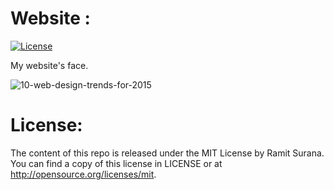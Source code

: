 # Website :


[![License](https://img.shields.io/badge/License-MIT-blue.svg)](https://github.com/ramitsurana/ramitsurana.github.io/blob/master/LICENSE.txt)


My website's face.

![10-web-design-trends-for-2015](https://cloud.githubusercontent.com/assets/8342133/12786424/04a000e2-cab7-11e5-9076-ae7938109f93.png)


# License:

The content of this repo is released under the MIT License by Ramit Surana. You can find a copy of this license in LICENSE or at http://opensource.org/licenses/mit.
